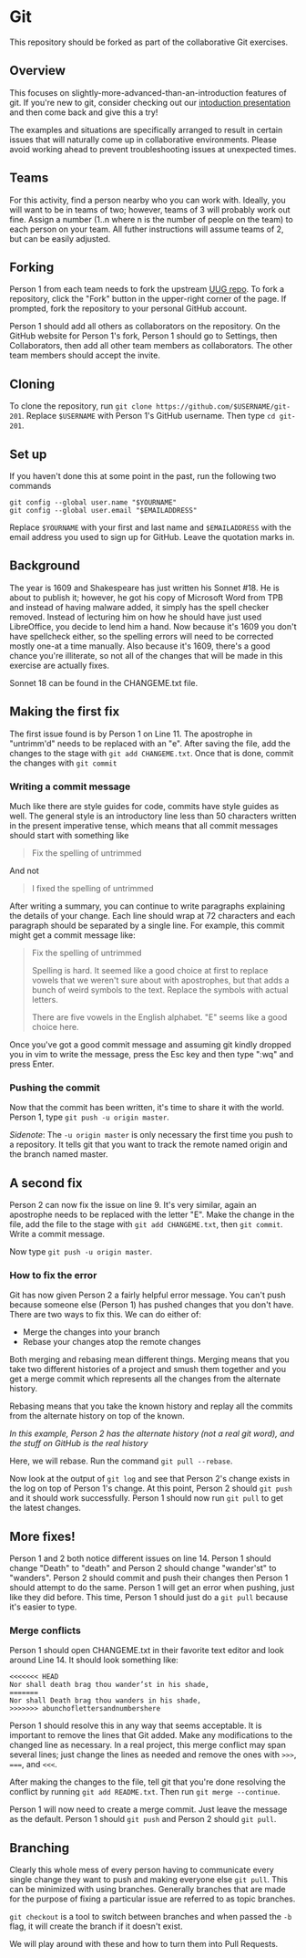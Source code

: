 # Git

This repository should be forked as part of the collaborative Git exercises.

## Overview

This focuses on slightly-more-advanced-than-an-introduction features of git. If
you're new to git, consider checking out our
[intoduction presentation](https://jmunixusers.github.io/presentations/Git) and
then come back and give this a try!

The examples and situations are specifically arranged to result in certain
issues that will naturally come up in collaborative environments. Please avoid
working ahead to prevent troubleshooting issues at unexpected times.

## Teams

For this activity, find a person nearby who you can work with. Ideally, you
will want to be in teams of two; however, teams of 3 will probably work out
fine. Assign a number (1..n where n is the number of people on the team) to
each person on your team. All futher instructions will assume teams of 2, but
can be easily adjusted.

## Forking

Person 1 from each team needs to fork the upstream
[UUG repo](https://github.com/jmunixusers/git-201). To fork a repository,
click the "Fork" button in the upper-right corner of the page. If prompted,
fork the repository to your personal GitHub account. 

Person 1 should add all others as collaborators on the repository. On the
GitHub website for Person 1's fork, Person 1 should go to Settings, then
Collaborators, then add all other team members as collaborators. The other
team members should accept the invite.

## Cloning

To clone the repository, run `git clone https://github.com/$USERNAME/git-201`.
Replace `$USERNAME` with Person 1's GitHub username. Then type `cd git-201`.

## Set up

If you haven't done this at some point in the past, run the following two
commands

    git config --global user.name "$YOURNAME"
    git config --global user.email "$EMAILADDRESS"

Replace `$YOURNAME` with your first and last name and `$EMAILADDRESS` with the
email address you used to sign up for GitHub. Leave the quotation marks in.

## Background

The year is 1609 and Shakespeare has just written his Sonnet #18. He is about
to publish it; however, he got his copy of Microsoft Word from TPB and instead
of having malware added, it simply has the spell checker removed. Instead of
lecturing him on how he should have just used LibreOffice, you decide to lend
him a hand. Now because it's 1609 you don't have spellcheck either, so the
spelling errors will need to be corrected mostly one-at a time manually. Also
because it's 1609, there's a good chance you're illiterate, so not all of the
changes that will be made in this exercise are actually fixes.

Sonnet 18 can be found in the CHANGEME.txt file.

## Making the first fix

The first issue found is by Person 1 on Line 11. The apostrophe in "untrimm'd"
needs to be replaced with an "e". After saving the file, add the changes to
the stage with `git add CHANGEME.txt`. Once that is done, commit the changes
with `git commit`

### Writing a commit message

Much like there are style guides for code, commits have style guides as well.
The general style is an introductory line less than 50 characters written in 
the present imperative tense, which means that all commit messages should start
with something like

> Fix the spelling of untrimmed

And not

> I fixed the spelling of untrimmed

After writing a summary, you can continue to write paragraphs explaining the
details of your change. Each line should wrap at 72 characters and each
paragraph should be separated by a single line. For example, this commit might
get a commit message like:

> Fix the spelling of untrimmed
>
> Spelling is hard. It seemed like a good choice at first to replace
> vowels that we weren't sure about with apostrophes, but that adds a
> bunch of weird symbols to the text. Replace the symbols with actual
> letters.
>
> There are five vowels in the English alphabet. "E" seems like a good
> choice here.

Once you've got a good commit message and assuming git kindly dropped you in
vim to write the message, press the Esc key and then type ":wq" and press Enter.

### Pushing the commit

Now that the commit has been written, it's time to share it with the world.
Person 1, type `git push -u origin master`.

*Sidenote*: The `-u origin master` is only necessary the first time you push to
a repository. It tells git that you want to track the remote named origin and
the branch named master.

## A second fix

Person 2 can now fix the issue on line 9. It's very similar, again an apostrophe
needs to be replaced with the letter "E". Make the change in the file, add
the file to the stage with `git add CHANGEME.txt`, then `git commit`. Write a
commit message.

Now type `git push -u origin master`.

### How to fix the error

Git has now given Person 2 a fairly helpful error message. You can't push
because someone else (Person 1) has pushed changes that you don't have. There
are two ways to fix this. We can do either of:

* Merge the changes into your branch
* Rebase your changes atop the remote changes

Both merging and rebasing mean different things. Merging means that you take
two different histories of a project and smush them together and you get a
merge commit which represents all the changes from the alternate history.

Rebasing means that you take the known history and replay all the commits from
the alternate history on top of the known.

*In this example, Person 2 has the alternate history (not a real git word), and
the stuff on GitHub is the real history*

Here, we will rebase. Run the command `git pull --rebase`.

Now look at the output of `git log` and see that Person 2's change exists in
the log on top of Person 1's change. At this point, Person 2 should `git push`
and it should work successfully. Person 1 should now run `git pull` to get the
latest changes.

## More fixes!

Person 1 and 2 both notice different issues on line 14. Person 1 should change
"Death" to "death" and Person 2 should change "wander'st" to "wanders". Person
2 should commit and push their changes then Person 1 should attempt to do the
same. Person 1 will get an error when pushing, just like they did before. This
time, Person 1 should just do a `git pull` because it's easier to type.

### Merge conflicts

Person 1 should open CHANGEME.txt in their favorite text editor and look around
Line 14. It should look something like:

```
<<<<<<< HEAD
Nor shall death brag thou wander’st in his shade,
=======
Nor shall Death brag thou wanders in his shade,
>>>>>>> abunchoflettersandnumbershere
```

Person 1 should resolve this in any way that seems acceptable. It is important
to remove the lines that Git added. Make any modifications to the changed
line as necessary. In a real project, this merge conflict may span several
lines; just change the lines as needed and remove the ones with `>>>`,
`===`, and `<<<`.

After making the changes to the file, tell git that you're done resolving the
conflict by running `git add README.txt`. Then run `git merge --continue`.

Person 1 will now need to create a merge commit. Just leave the message as
the default. Person 1 should `git push` and Person 2 should `git pull`.

## Branching

Clearly this whole mess of every person having to communicate every single
change they want to push and making everyone else `git pull`. This can be
minimized with using branches. Generally branches that are made for the purpose
of fixing a particular issue are referred to as topic branches.

`git checkout` is a tool to switch between branches and when passed the `-b`
flag, it will create the branch if it doesn't exist.

We will play around with these and how to turn them into Pull Requests.
